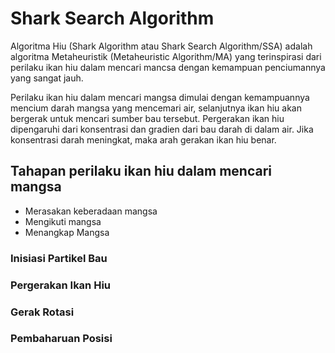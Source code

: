 # Shark Search Algorithm

Algoritma Hiu (Shark Algorithm atau Shark Search Algorithm/SSA) adalah algoritma Metaheuristik (Metaheuristic Algorithm/MA) yang terinspirasi dari perilaku ikan hiu dalam mencari mancsa dengan kemampuan penciumannya yang sangat jauh.

Perilaku ikan hiu dalam mencari mangsa dimulai dengan kemampuannya mencium darah mangsa yang mencemari air, selanjutnya ikan hiu akan bergerak untuk mencari sumber bau tersebut. Pergerakan ikan hiu dipengaruhi dari konsentrasi dan gradien dari bau darah di dalam air. Jika konsentrasi darah meningkat, maka arah gerakan ikan hiu benar.

## Tahapan perilaku ikan hiu dalam mencari mangsa

- Merasakan keberadaan mangsa
- Mengikuti mangsa
- Menangkap Mangsa

### Inisiasi Partikel Bau

### Pergerakan Ikan Hiu

### Gerak Rotasi

### Pembaharuan Posisi

